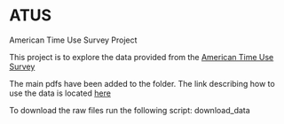 # ATUS
American Time Use Survey Project

This project is to explore the data provided from the [American Time Use Survey](http://www.bls.gov/tus/)

The main pdfs have been added to the folder. The link describing how to use the data is located [here](http://www.bls.gov/tus/howto.htm)

To download the raw files run the following script: download_data
